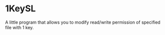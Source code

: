 # 1KeySL
A little program that allows you to modify read/write permission of specified file with 1 key.
